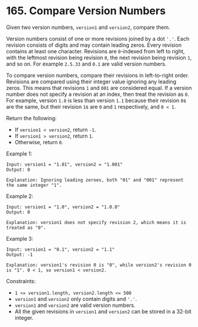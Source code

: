 # 165. Compare Version Numbers

Given two version numbers, `version1` and `version2`, compare them.

Version numbers consist of one or more revisions joined by a dot `'.'`. Each revision consists of digits and may contain leading zeros. Every revision contains at least one character. Revisions are `0`-indexed from left to right, with the leftmost revision being revision `0`, the next revision being revision `1`, and so on. For example `2.5.33` and `0.1` are valid version numbers.

To compare version numbers, compare their revisions in left-to-right order. Revisions are compared using their integer value ignoring any leading zeros. This means that revisions `1` and `001` are considered equal. If a version number does not specify a revision at an index, then treat the revision as `0`. For example, version `1.0` is less than version `1.1` because their revision `0`s are the same, but their revision `1`s are `0` and `1` respectively, and `0 < 1`.

Return the following:

- If `version1 < version2`, return `-1`.
- If `version1 > version2`, return `1`.
- Otherwise, return `0`.

Example 1:

    Input: version1 = "1.01", version2 = "1.001"
    Output: 0

    Explanation: Ignoring leading zeroes, both "01" and "001" represent the same integer "1".

Example 2:

    Input: version1 = "1.0", version2 = "1.0.0"
    Output: 0

    Explanation: version1 does not specify revision 2, which means it is treated as "0".

Example 3:

    Input: version1 = "0.1", version2 = "1.1"
    Output: -1

    Explanation: version1's revision 0 is "0", while version2's revision 0 is "1". 0 < 1, so version1 < version2.


Constraints:

- `1 <= version1.length, version2.length <= 500`
- `version1` and `version2` only contain digits and `'.'`.
- `version1` and `version2` are valid version numbers.
- All the given revisions in `version1` and `version2` can be stored in a 32-bit integer.